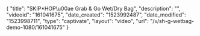 {
    "title": "SKIP*HOP\u00ae Grab & Go Wet\/Dry Bag",
    "description": "",
    "videoid": "161041675",
    "date_created": "1523992487",
    "date_modified": "1523998711",
    "type": "captivate",
    "layout": "video",
    "url": "\/v\/sh-g-wetbag-demo-1080\/161041675"
}